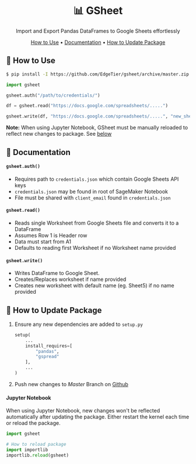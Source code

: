 <div align="center">

# 📊 GSheet

Import and Export Pandas DataFrames to Google Sheets effortlessly

[How to Use](#-how-to-use) •
[Documentation](#-documentation) •
[How to Update Package](#-how-to-update-package) 

</div>

## 🚀 How to Use
```bash
$ pip install -I https://github.com/EdgeTier/gsheet/archive/master.zip
```

```python
import gsheet

gsheet.auth("/path/to/credentials/")

df = gsheet.read("https://docs.google.com/spreadsheets/.....")

gsheet.write(df, "https://docs.google.com/spreadsheets/.....", "new_sheet")
```

**Note:** When using Jupyter Notebook, GSheet must be manually reloaded to reflect new changes to package. See [below](#jupyter-notebook)


## 📝 Documentation
#### `gsheet.auth()`
* Requires path to `credentials.json` which contain Google Sheets API keys
* `credentials.json` may be found in root of SageMaker Notebook
* File must be shared with `client_email` found in `credentials.json`

#### `gsheet.read()`
* Reads single Worksheet from Google Sheets file and converts it to a DataFrame
* Assumes Row 1 is Header row
* Data must start from A1
* Defaults to reading first Worksheet if no Worksheet name provided

#### `gsheet.write()`
* Writes DataFrame to Google Sheet.
* Creates/Replaces worksheet if name provided
* Creates new worksheet with default name (eg. Sheet5) if no name provided


## 🔄 How to Update Package

1. Ensure any new dependencies are added to `setup.py`
    ```python
    setup(
        ...
        install_requires=[
            "pandas", 
            "gspread"
        ],
        ...
    )
    ```

2. Push new changes to _Master_ Branch on [Github](https://github.com/EdgeTier/gsheet)

#### Jupyter Notebook
When using Jupyter Notebook, new changes won't be reflected automatically after updating the package. Either restart the kernel each time or reload the package.

```python
import gsheet

# How to reload package
import importlib
importlib.reload(gsheet)
```